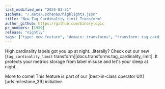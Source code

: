 ```yaml
---
last_modified_on: "2020-03-31"
$schema: "/.meta/.schemas/highlights.json"
title: "New Tag Cardinality Limit Transform"
author_github: https://github.com/binarylogic
pr_numbers: [1959]
release: "nightly"
tags: ["type: new feature", "domain: transforms", "transform: tag_cardinality_limit"]
---
```


High cardinality labels got you up at night...literally? Check out our new
[`tag_cardinality_limit` transform][docs.transforms.tag_cardinality_limit].
It protects your metrics storage from label misuse and let's your sleep at
night.

More to come! This feature is part of our [best-in-class operator
UX][urls.milestone_39] initiative.
